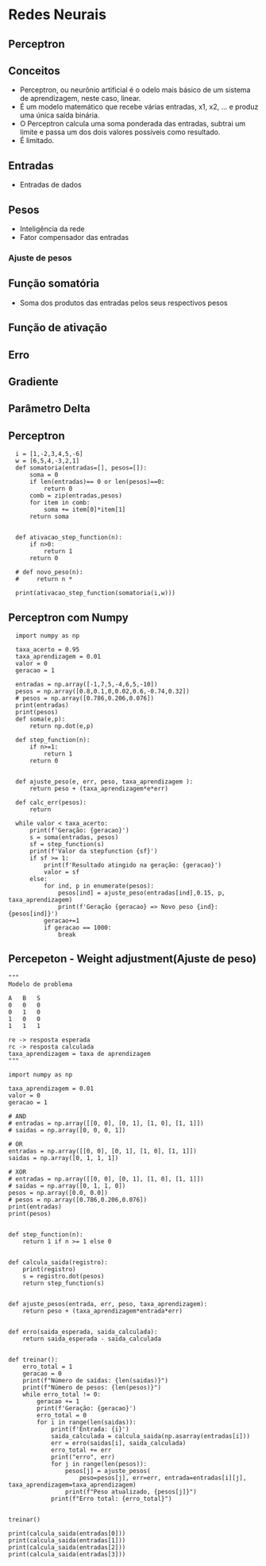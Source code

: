 # Redes Neurais

## Perceptron

## Conceitos

- Perceptron, ou neurônio artificial é o odelo mais básico de um sistema de aprendizagem, neste caso, linear.
- É um modelo matemático que recebe várias entradas, x1, x2, … e produz uma única saída binária.
- O Perceptron calcula uma soma ponderada das entradas, subtrai um limite e passa um dos dois valores possíveis como resultado.
- É limitado.

## Entradas

- Entradas de dados

## Pesos

- Inteligência da rede
- Fator compensador das entradas

### Ajuste de pesos

>

## Função somatória

- Soma dos produtos das entradas pelos seus respectivos pesos

## Função de ativação

## Erro

## Gradiente

## Parâmetro Delta

## Perceptron

      i = [1,-2,3,4,5,-6]
      w = [6,5,4,-3,2,1]
      def somatoria(entradas=[], pesos=[]):
          soma = 0
          if len(entradas)== 0 or len(pesos)==0:
              return 0
          comb = zip(entradas,pesos)
          for item in comb:
              soma += item[0]*item[1]
          return soma


      def ativacao_step_function(n):
          if n>0:
              return 1
          return 0

      # def novo_peso(n):
      #     return n *

      print(ativacao_step_function(somatoria(i,w)))

## Perceptron com Numpy

      import numpy as np

      taxa_acerto = 0.95
      taxa_aprendizagem = 0.01
      valor = 0
      geracao = 1

      entradas = np.array([-1,7,5,-4,6,5,-10])
      pesos = np.array([0.8,0.1,0,0.02,0.6,-0.74,0.32])
      # pesos = np.array([0.786,0.206,0.076])
      print(entradas)
      print(pesos)
      def soma(e,p):
          return np.dot(e,p)

      def step_function(n):
          if n>=1:
              return 1
          return 0


      def ajuste_peso(e, err, peso, taxa_aprendizagem ):
          return peso + (taxa_aprendizagem*e*err)

      def calc_err(pesos):
          return

      while valor < taxa_acerto:
          print(f'Geração: {geracao}')
          s = soma(entradas, pesos)
          sf = step_function(s)
          print(f'Valor da stepfunction {sf}')
          if sf >= 1:
              print(f'Resultado atingido na geração: {geracao}')
              valor = sf
          else:
              for ind, p in enumerate(pesos):
                  pesos[ind] = ajuste_peso(entradas[ind],0.15, p, taxa_aprendizagem)
                  print(f'Geração {geracao} => Novo peso {ind}: {pesos[ind]}')
              geracao+=1
              if geracao == 1000:
                  break

## Percepeton - Weight adjustment(Ajuste de peso)

    """
    Modelo de problema

    A   B   S
    0   0   0
    0   1   0
    1   0   0
    1   1   1

    re -> resposta esperada
    rc -> resposta calculada
    taxa_aprendizagem = taxa de aprendizagem
    """

    import numpy as np

    taxa_aprendizagem = 0.01
    valor = 0
    geracao = 1

    # AND
    # entradas = np.array([[0, 0], [0, 1], [1, 0], [1, 1]])
    # saidas = np.array([0, 0, 0, 1])

    # OR
    entradas = np.array([[0, 0], [0, 1], [1, 0], [1, 1]])
    saidas = np.array([0, 1, 1, 1])

    # XOR
    # entradas = np.array([[0, 0], [0, 1], [1, 0], [1, 1]])
    # saidas = np.array([0, 1, 1, 0])
    pesos = np.array([0.0, 0.0])
    # pesos = np.array([0.786,0.206,0.076])
    print(entradas)
    print(pesos)


    def step_function(n):
        return 1 if n >= 1 else 0


    def calcula_saida(registro):
        print(registro)
        s = registro.dot(pesos)
        return step_function(s)


    def ajuste_pesos(entrada, err, peso, taxa_aprendizagem):
        return peso + (taxa_aprendizagem*entrada*err)


    def erro(saida_esperada, saida_calculada):
        return saida_esperada - saida_calculada


    def treinar():
        erro_total = 1
        geracao = 0
        print(f"Número de saídas: {len(saidas)}")
        print(f"Número de pesos: {len(pesos)}")
        while erro_total != 0:
            geracao += 1
            print(f'Geração: {geracao}')
            erro_total = 0
            for i in range(len(saidas)):
                print(f'Entrada: {i}')
                saida_calculada = calcula_saida(np.asarray(entradas[i]))
                err = erro(saidas[i], saida_calculada)
                erro_total += err
                print("erro", err)
                for j in range(len(pesos)):
                    pesos[j] = ajuste_pesos(
                        peso=pesos[j], err=err, entrada=entradas[i][j], taxa_aprendizagem=taxa_aprendizagem)
                    print(f"Peso atualizado, {pesos[j]}")
                print(f"Erro total: {erro_total}")


    treinar()

    print(calcula_saida(entradas[0]))
    print(calcula_saida(entradas[1]))
    print(calcula_saida(entradas[2]))
    print(calcula_saida(entradas[3]))
